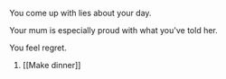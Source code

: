 
You come up with lies about your day.

Your mum is especially proud with what you've told her.

You feel regret.

1. [[Make dinner]]